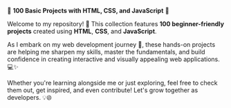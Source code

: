 🌟 **100 Basic Projects with HTML, CSS, and JavaScript** 🌟  

Welcome to my repository! 🚀 This collection features **100 beginner-friendly projects** created using **HTML**, **CSS**, and **JavaScript**.  

As I embark on my web development journey 🌱, these hands-on projects are helping me sharpen my skills, master the fundamentals, and build confidence in creating interactive and visually appealing web applications. 💻✨  

Whether you're learning alongside me or just exploring, feel free to check them out, get inspired, and even contribute! Let's grow together as developers. 💡🌐
